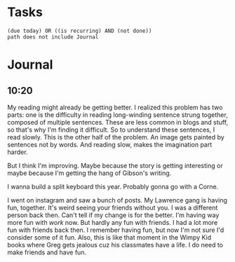 # Tasks
```tasks
(due today) OR ((is recurring) AND (not done))
path does not include Journal
```
# Journal
## 10:20
My reading might already be getting better. I realized this problem has two parts: one is the difficulty in reading long-winding sentence strung together, composed of multiple sentences. These are less common in blogs and stuff, so that's why I'm finding it difficult. So to understand these sentences, I read slowly. This is the other half of the problem. An image gets painted by sentences not by words. And reading slow, makes the imagination part harder.

But I think I'm improving. Maybe because the story is getting interesting or maybe because I'm getting the hang of Gibson's writing.

I wanna build a split keyboard this year. Probably gonna go with a Corne.

I went on instagram and saw a bunch of posts. My Lawrence gang is having fun, together. It's weird seeing your friends without you. I was a different person back then. Can't tell if my change is for the better. I'm having way more fun with _work_ now. But hardly any fun with friends. I had a lot more fun with friends back then. I remember having fun, but now I'm not sure I'd consider some of it fun. Also, this is like that moment in the Wimpy Kid books where Greg gets jealous cuz his classmates have a life. I do need to make friends and have fun.